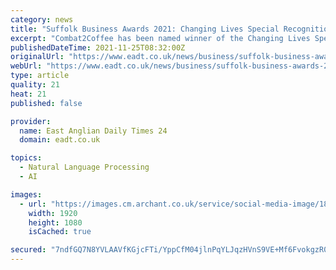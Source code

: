 ```yaml
---
category: news
title: "Suffolk Business Awards 2021: Changing Lives Special Recognition Award winner"
excerpt: "Combat2Coffee has been named winner of the Changing Lives Special Recognition Award at the Suffolk Business Awards 2021."
publishedDateTime: 2021-11-25T08:32:00Z
originalUrl: "https://www.eadt.co.uk/news/business/suffolk-business-awards-2021-changing-lives-award-winner-8514394"
webUrl: "https://www.eadt.co.uk/news/business/suffolk-business-awards-2021-changing-lives-award-winner-8514394"
type: article
quality: 21
heat: 21
published: false

provider:
  name: East Anglian Daily Times 24
  domain: eadt.co.uk

topics:
  - Natural Language Processing
  - AI

images:
  - url: "https://images.cm.archant.co.uk/service/social-media-image/1850338/8514398/1/6217250-2/SBA%20Changing%20Lives%20O63A5862.jpg"
    width: 1920
    height: 1080
    isCached: true

secured: "7ndfGQ7N8YVLAAVfKGjcFTi/YppCfM04jlnPqYLJqzHVnS9VE+Mf6FvokgzR0+9exy6+RRxrHOaj2mRKykOD6OPmrA7SwQnUdw+Uitb/PV72o++TFR7G5UUR110JdpND4JgseIKJMUiW8vuLVa/lny1tP3EOGDl2ao7C4xHRkSJg4GPt6aMNhqbjco9TPfsoXtkioclHcEgL9bl9oMURU1nnR6UZjpqAPT7g/DD7/J6MFsFnEDqqpVgYbMZzYGPUciVpcbb3zXozmvfoHG/0jW+9BukcYMXK1meg1liZ/ePvCRCdQBXrNXvGjHQw/0a5GSb0YBbQJxJyzk2oDeXvKwOEku0x2O9JLVuUbqDj3HA=;nj3mdgka/Mp6u/dsa+9JpQ=="
---
```


